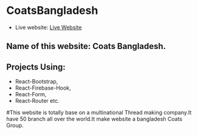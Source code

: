 # CoatsBangladesh

- Live website: [Live Website](https://coatsbd-client.web.app)

## Name of this website: Coats Bangladesh.

## Projects Using:

- React-Bootstrap,
- React-Firebase-Hook,
- React-Form,
- React-Router etc.

#This website is totally base on a multinational Thread making company.It have 50 branch all over the world.It make website a bangladesh Coats Group.
